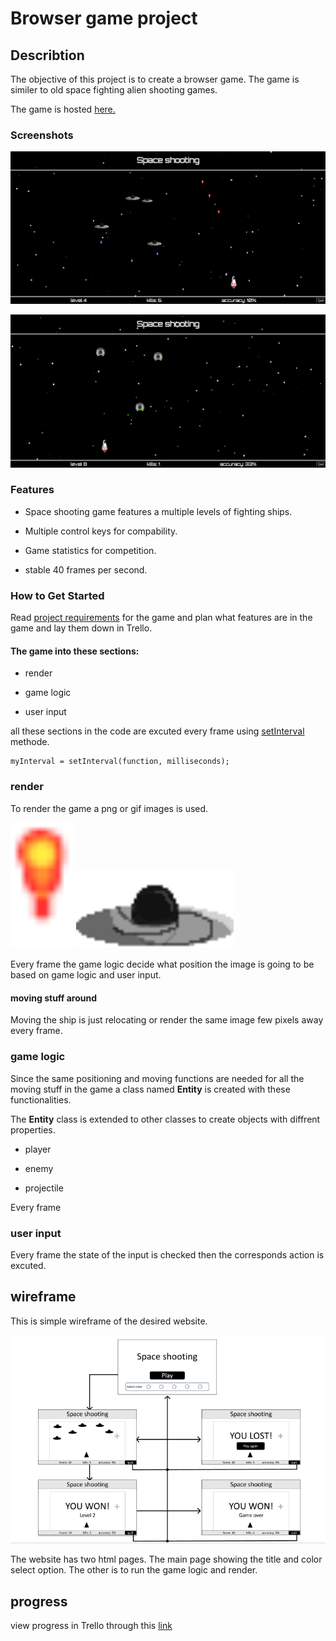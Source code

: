 # Browser game project

## Describtion

The objective of this project is to create a browser game. The game is similer to old space fighting alien shooting games.

The game is hosted [here.](https://spaceshooting.surge.sh/)

### Screenshots
![game sreenshot](images/Screenshot1.png)

![another screenshot](images/Screenshot2.png)

### Features

* Space shooting game features a multiple levels of fighting ships.

* Multiple control keys for compability.

* Game statistics for competition.

* stable 40 frames per second.

### How to Get Started

Read [project requirements](https://git.generalassemb.ly/SEI-06-Bahrain/SEI-Info/tree/main/Lessons/Week02/Day04/u1_project_prompt) for the game and plan what features are in the game and lay them down in Trello.


#### The game into these sections:

* render

* game logic

* user input


all these sections in the code are excuted every frame using [setInterval](https://www.w3schools.com/jsref/met_win_setinterval.asp) methode.
```
myInterval = setInterval(function, milliseconds);
```


### render

To render the game a png or gif images is used.


<img src='images/projectile.png' width = 20%>
<img src='images/explode.gif' width = 50%>


Every frame the game logic decide what position the image is going to be based on game logic and user input.

#### moving stuff around

Moving the ship is just relocating or render the same image few pixels away every frame.


### game logic



Since the same positioning and moving functions are needed for all the moving stuff in the game a class named **Entity** is created with these functionalities.

The **Entity** class is extended to other classes to create objects with diffrent properties.

* player

* enemy

* projectile


Every frame 

### user input

Every frame the state of the input is checked then the corresponds action is excuted.

## wireframe

This is simple wireframe of the desired website.

![wire frame](wireFrame.png)

The website has two html pages. The main page showing the title and color select option. The other is to run the game logic and render.



## progress

view progress in Trello through this 
[link](https://trello.com/invite/b/vWWqVCgA/ATTIcddb1bba33c5ed8bf5f7523be2d4aa844875E7C2/game)
